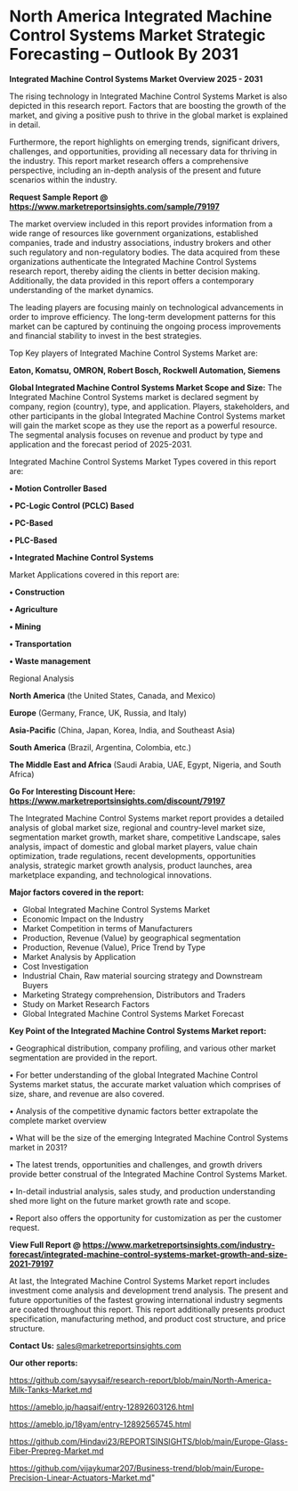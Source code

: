 # North America Integrated Machine Control Systems Market Strategic Forecasting – Outlook By 2031

<Strong> Integrated Machine Control Systems Market Overview 2025 - 2031</strong>

The rising technology in Integrated Machine Control Systems Market is also depicted in this research report. Factors that are boosting the growth of the market, and giving a positive push to thrive in the global market is explained in detail.

Furthermore, the report highlights on emerging trends, significant drivers, challenges, and opportunities, providing all necessary data for thriving in the industry. This report market research offers a comprehensive perspective, including an in-depth analysis of the present and future scenarios within the industry.

<strong>Request Sample Report @ <a href=https://www.marketreportsinsights.com/sample/79197>https://www.marketreportsinsights.com/sample/79197</a></strong>

The market overview included in this report provides information from a wide range of resources like government organizations, established companies, trade and industry associations, industry brokers and other such regulatory and non-regulatory bodies. The data acquired from these organizations authenticate the Integrated Machine Control Systems research report, thereby aiding the clients in better decision making. Additionally, the data provided in this report offers a contemporary understanding of the market dynamics.

The leading players are focusing mainly on technological advancements in order to improve efficiency. The long-term development patterns for this market can be captured by continuing the ongoing process improvements and financial stability to invest in the best strategies.

Top Key players of Integrated Machine Control Systems Market are:

<strong>Eaton, Komatsu, OMRON, Robert Bosch, Rockwell Automation, Siemens</strong>

<strong><b>Global Integrated Machine Control Systems Market Scope and Size:</b></strong>
The Integrated Machine Control Systems market is declared segment by company, region (country), type, and application. Players, stakeholders, and other participants in the global Integrated Machine Control Systems market will gain the market scope as they use the report as a powerful resource. The segmental analysis focuses on revenue and product by type and application and the forecast period of 2025-2031.

Integrated Machine Control Systems Market Types covered in this report are:

<strong>• Motion Controller Based

• PC-Logic Control (PCLC) Based

• PC-Based

• PLC-Based

• Integrated Machine Control Systems</strong>

Market Applications covered in this report are:

<strong>• Construction

• Agriculture

• Mining

• Transportation

• Waste management</strong> 

Regional Analysis

<strong>North America</strong> (the United States, Canada, and Mexico)

<strong>Europe</strong> (Germany, France, UK, Russia, and Italy)

<strong>Asia-Pacific</strong> (China, Japan, Korea, India, and Southeast Asia)

<strong>South America</strong> (Brazil, Argentina, Colombia, etc.)

<strong>The Middle East and Africa</strong> (Saudi Arabia, UAE, Egypt, Nigeria, and South Africa)

<strong>Go For Interesting Discount Here: <a href=https://www.marketreportsinsights.com/discount/79197>https://www.marketreportsinsights.com/discount/79197</a></strong>

The Integrated Machine Control Systems market report provides a detailed analysis of global market size, regional and country-level market size, segmentation market growth, market share, competitive Landscape, sales analysis, impact of domestic and global market players, value chain optimization, trade regulations, recent developments, opportunities analysis, strategic market growth analysis, product launches, area marketplace expanding, and technological innovations.

<strong><b>Major factors covered in the report:</b></strong>
<ul>
  <li>Global Integrated Machine Control Systems Market </li>
  <li>Economic Impact on the Industry</li>
  <li>Market Competition in terms of Manufacturers</li>
  <li>Production, Revenue (Value) by geographical segmentation</li>
  <li>Production, Revenue (Value), Price Trend by Type</li>
  <li>Market Analysis by Application</li>
  <li>Cost Investigation</li>
  <li>Industrial Chain, Raw material sourcing strategy and Downstream Buyers</li>
  <li>Marketing Strategy comprehension, Distributors and Traders</li>
  <li>Study on Market Research Factors</li>
  <li>Global Integrated Machine Control Systems Market Forecast</li>
</ul>

<strong><b>Key Point of the Integrated Machine Control Systems Market report:</b></strong>

• Geographical distribution, company profiling, and various other market segmentation are provided in the report.

• For better understanding of the global Integrated Machine Control Systems market status, the accurate market valuation which comprises of size, share, and revenue are also covered.

• Analysis of the competitive dynamic factors better extrapolate the complete market overview

• What will be the size of the emerging Integrated Machine Control Systems market in 2031?

• The latest trends, opportunities and challenges, and growth drivers provide better construal of the Integrated Machine Control Systems Market.

• In-detail industrial analysis, sales study, and production understanding shed more light on the future market growth rate and scope.

• Report also offers the opportunity for customization as per the customer request.

<strong><b>View Full Report @ <a href=https://www.marketreportsinsights.com/industry-forecast/integrated-machine-control-systems-market-growth-and-size-2021-79197>https://www.marketreportsinsights.com/industry-forecast/integrated-machine-control-systems-market-growth-and-size-2021-79197</a></b></strong>


At last, the Integrated Machine Control Systems Market report includes investment come analysis and development trend analysis. The present and future opportunities of the fastest growing international industry segments are coated throughout this report. This report additionally presents product specification, manufacturing method, and product cost structure, and price structure.

<strong>Contact Us:</strong>
sales@marketreportsinsights.com

<strong>Our other reports:</strong>

<a href=https://github.com/sayysaif/research-report/blob/main/North-America-Milk-Tanks-Market.md>https://github.com/sayysaif/research-report/blob/main/North-America-Milk-Tanks-Market.md</a>

<a href=https://ameblo.jp/haqsaif/entry-12892603126.html>https://ameblo.jp/haqsaif/entry-12892603126.html</a>

<a href=https://ameblo.jp/18yam/entry-12892565745.html>https://ameblo.jp/18yam/entry-12892565745.html</a>

<a href=https://github.com/Hindavi23/REPORTSINSIGHTS/blob/main/Europe-Glass-Fiber-Prepreg-Market.md>https://github.com/Hindavi23/REPORTSINSIGHTS/blob/main/Europe-Glass-Fiber-Prepreg-Market.md</a>

<a href=https://github.com/vijaykumar207/Business-trend/blob/main/Europe-Precision-Linear-Actuators-Market.md>https://github.com/vijaykumar207/Business-trend/blob/main/Europe-Precision-Linear-Actuators-Market.md</a>"
